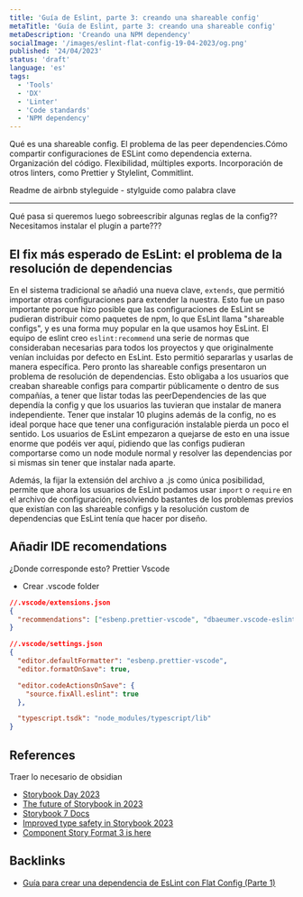 ```yaml
---
title: 'Guía de Eslint, parte 3: creando una shareable config'
metaTitle: 'Guía de Eslint, parte 3: creando una shareable config'
metaDescription: 'Creando una NPM dependency'
socialImage: '/images/eslint-flat-config-19-04-2023/og.png'
published: '24/04/2023'
status: 'draft'
language: 'es'
tags:
  - 'Tools'
  - 'DX'
  - 'Linter'
  - 'Code standards'
  - 'NPM dependency'
---
```


Qué es una shareable config. El problema de las peer dependencies.Cómo compartir configuraciones de ESLint como dependencia externa. Organización del código. Flexibilidad, múltiples exports. Incorporación de otros linters, como Prettier y Stylelint, Commitlint.

Readme de airbnb styleguide - stylguide como palabra clave

---

Qué pasa si queremos luego sobreescribir algunas reglas de la config?? Necesitamos instalar el plugin a parte???

## El fix más esperado de EsLint: el problema de la resolución de dependencias

En el sistema tradicional se añadió una nueva clave, `extends`, que permitió importar otras configuraciones para extender la nuestra. Esto fue un paso importante porque hizo posible que las configuraciones de EsLint se pudieran distribuir como paquetes de npm, lo que EsLint llama "shareable configs", y es una forma muy popular en la que usamos hoy EsLint.
El equipo de eslint creo `eslint:recommend` una serie de normas que consideraban necesarias para todos los proyectos y que originalmente venían incluidas por defecto en EsLint. Esto permitió separarlas y usarlas de manera específica.
Pero pronto las shareable configs presentaron un problema de resolución de dependencias. Esto obligaba a los usuarios que creaban shareable configs para compartir públicamente o dentro de sus compañías, a tener que listar todas las peerDependencies de las que dependía la config y que los usuarios las tuvieran que instalar de manera independiente. Tener que instalar 10 plugins además de la config, no es ideal porque hace que tener una configuración instalable pierda un poco el sentido.
Los usuarios de EsLint empezaron a quejarse de esto en una issue enorme que podéis ver aquí, pidiendo que las configs pudieran comportarse como un node module normal y resolver las dependencias por si mismas sin tener que instalar nada aparte.

Además, la fijar la extensión del archivo a .js como única posibilidad, permite que ahora los usuarios de EsLint podamos usar `import` o `require` en el archivo de configuración, resolviendo bastantes de los problemas previos que existían con las shareable configs y la resolución custom de dependencias que EsLint tenía que hacer por diseño.

## Añadir IDE recomendations

¿Donde corresponde esto?
Prettier Vscode

- Crear .vscode folder

```json
//.vscode/extensions.json
{
  "recommendations": ["esbenp.prettier-vscode", "dbaeumer.vscode-eslint"]
}

//.vscode/settings.json
{
  "editor.defaultFormatter": "esbenp.prettier-vscode",
  "editor.formatOnSave": true,

  "editor.codeActionsOnSave": {
    "source.fixAll.eslint": true
  },

  "typescript.tsdk": "node_modules/typescript/lib"
}

```

## References

Traer lo necesario de obsidian

- [Storybook Day 2023](https://www.youtube.com/watch?v=P0hJm5v8TJw)
- [The future of Storybook in 2023](https://storybook.js.org/blog/future-of-storybook-in-2023/)
- [Storybook 7 Docs](https://storybook.js.org/blog/storybook-7-docs/)
- [Improved type safety in Storybook 2023](https://storybook.js.org/blog/improved-type-safety-in-storybook-7/)
- [Component Story Format 3 is here](https://storybook.js.org/blog/storybook-csf3-is-here/)

## Backlinks

- [Guía para crear una dependencia de EsLint con Flat Config (Parte 1)](./guide-eslint-dependency-part-1-flat-config)
